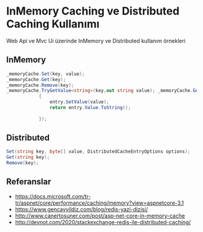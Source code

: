 #  InMemory Caching ve Distributed Caching Kullanımı

Web Api ve Mvc Ui  üzerinde  InMemory ve Distributed kullanım örnekleri



## InMemory 

```c#
_memoryCache.Set(key, value);
_memoryCache.Get(key);
_memoryCache.Remove(key);
_memoryCache.TryGetValue<string>(key,out string value); _memoryCache.GetOrCreate<string>(key, entry =>
            {
                entry.SetValue(value);                
                return entry.Value.ToString();
                
            });


```

## Distributed 

```c#
Set(string key, byte[] value, DistributedCacheEntryOptions options);
Get(string key);
Remove(key);


```
## Referanslar
* https://docs.microsoft.com/tr-tr/aspnet/core/performance/caching/memory?view=aspnetcore-3.1
* https://www.gencayyildiz.com/blog/redis-yazi-dizisi/
* http://www.canertosuner.com/post/asp-net-core-in-memory-cache
* http://devnot.com/2020/stackexchange-redis-ile-distributed-caching/

